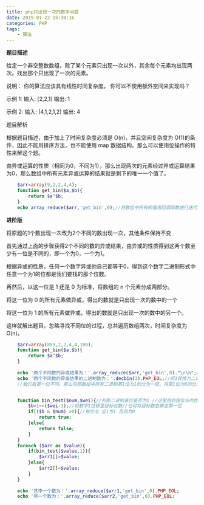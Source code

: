 ```yaml
---
title: php只出现一次的数字问题
date: 2019-01-22 15:30:16
categories: PHP
tags:
	- 算法
---
```

**题目描述**

给定一个非空整数数组，除了某个元素只出现一次以外，其余每个元素均出现两次。找出那个只出现了一次的元素。
<!--more-->
说明：
你的算法应该具有线性时间复杂度。 你可以不使用额外空间来实现吗？

示例 1:
输入: [2,2,1]
输出: 1

示例 2:
输入: [4,1,2,1,2]
输出: 4

题目解析

根据题目描述，由于加上了时间复杂度必须是 O(n)，并且空间复杂度为 O(1)的条件，因此不能用排序方法，也不能使用 map 数据结构。那么可以使用位操作的特性来解这个题。

由异或运算的性质（相同为0，不同为1），那么出现两次的元素经过异或运算结果为0，那么数组中所有元素异或运算的结果就是剩下的唯一一个值了。
```php
    $arr=array(9,2,2,4,4);
    function get_bin($a,$b){
    	return $a^$b;
    }
    echo array_reduce($arr,'get_bin',0);//将数组中所有的值用回调函数进行迭代，获得的结果即是剩下的唯一值
```

**进阶版**

将原题的1个数出现一次改为2个不同的数出现一次，其他条件保持不变

首先通过上面的步骤获得2个不同的数的异或结果，由异或的性质得到这两个数至少有一位是不同的，即一个为0，一个为1。

根据异或的性质，任何一个数字异或他自己都等于0，得到这个数字二进制形式中任意一个为1的位都是我们要找的那个位数。

再然后，以这一位是 1 还是 0 为标准，将数组的 n 个元素分成两部分。

将这一位为 0 的所有元素做异或，得出的数就是只出现一次的数中的一个

将这一位为 1 的所有元素做异或，得出的数就是只出现一次的数中的另一个。

这样就解出题目。忽略寻找不同位的过程，总共遍历数组两次，时间复杂度为 O(n)。 
```php
    $arr=array(899,2,2,4,4,100);
    function get_bin($a,$b){
    	return $a^$b;
    }
    
    echo '两个不同数的异或结果为：'.array_reduce($arr,'get_bin',0)."\r\n";//得到两个不同数的异或结果为3
    echo '两个不同数的异或结果的二进制数为：'.decbin(3).PHP_EOL;//将3转换为二进制为11，即得到这两个不同数的二进制位的第1位和第2位都不同
    //我们取第一位不同，那么将原数组中所有二进制第1位为1的分为一组，将第1位为0的分为第二组，再将两个数组进行第一步中的迭代就是我们想要获得的两个不同数


    function bin_test($num,$wei){//判断二进制某位是否为1 //这里用到按位与的性质 全1为1 否则为0
	    $b=1<<($wei-1);//将数字1位移至目标位数//也可将目标数右移至第一位
	    if(($b & $num) >0){//按位与 全1为1 否则为0
	    	return true;
	    }else{
	    	return false;
	    }
    }
    foreach ($arr as $value){
	    if(bin_test($value,1)){
	    	$arr1[]=$value;
	    }else{
	    	$arr2[]=$value;
	    }
    }
    
    echo '其中一个数为：'.array_reduce($arr1,'get_bin',0).PHP_EOL;
    echo '另一个数为：'.array_reduce($arr2,'get_bin',0).PHP_EOL;
```